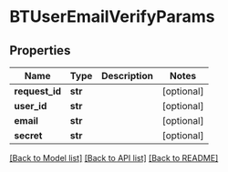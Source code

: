 # BTUserEmailVerifyParams

## Properties
Name | Type | Description | Notes
------------ | ------------- | ------------- | -------------
**request_id** | **str** |  | [optional] 
**user_id** | **str** |  | [optional] 
**email** | **str** |  | [optional] 
**secret** | **str** |  | [optional] 

[[Back to Model list]](../README.md#documentation-for-models) [[Back to API list]](../README.md#documentation-for-api-endpoints) [[Back to README]](../README.md)


